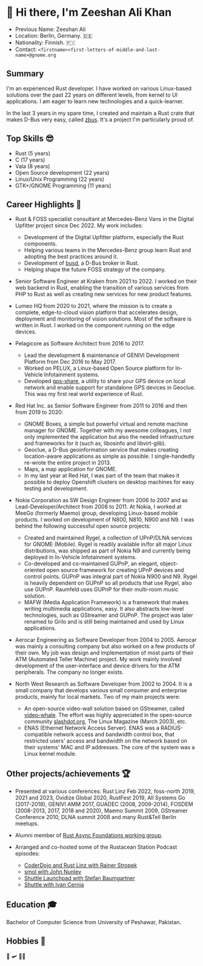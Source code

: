 # 👋 Hi there, I'm Zeeshan Ali Khan

* Previous Name: Zeeshan Ali
* Location: Berlin, Germany. 🇩🇪
* Nationality: Finnish. 🇫🇮
* Contact: `<firstname><first-letters-of-middle-and-last-name>@gnome.org`

## Summary

I'm an experienced Rust developer. I have worked on various Linux-based solutions over the past 22
years on different levels, from kernel to UI applications. I am eager to learn new technologies and 
a quick-learner.

In the last 3 years in my spare time, I created and maintain a Rust crate that makes D-Bus very
easy, called [zbus]. It's a project I'm particularly proud of. 

## Top Skills 😎

* Rust (5 years)
* C (17 years)
* Vala (8 years)
* Open Source development (22 years)
* Linux/Unix Programming (22 years)
* GTK+/GNOME Programming (11 years)

## Career Highlights 🚀

* Rust & FOSS specialist consultant at Mercedes-Benz Vans in the Digital Upfitter project since Dec 
  2022. My work includes:
  * Development of the Digital Upfitter platform, especially the Rust components.
  * Helping various teams in the Mercedes-Benz group learn Rust and adopting the best practices
    around it. 
  * Development of [busd], a D-Bus broker in Rust.
  * Helping shape the future FOSS strategy of the company.

* Senior Software Engineer at Kraken from 2021 to 2022. I worked on their web backend in Rust,
  enabling the transition of various services from PHP to Rust as well as creating new services for 
  new product features.

* Lumeo HQ from 2020 to 2021, where the mission is to create a complete, edge-to-cloud vision
  platform that accelerates design, deployment and monitoring of vision solutions. Most of the 
  software is written in Rust. I worked on the component running on the edge devices.

* Pelagicore as Software Architect from 2016 to 2017.
  * Lead the development & maintenance of GENIVI Development Platform from Dec 2016 to May 2017.
  * Worked on PELUX, a Linux-based Open Source platform for In-Vehicle Infotainment systems.
  * Developed [gps-share], a utility to share your GPS device on local network and enable support
    for standalone GPS devices in Geoclue. This was my first real world experience of Rust.

* Red Hat Inc. as Senior Software Engineer from 2011 to 2016 and then from 2019 to 2020:
  * GNOME Boxes, a simple but powerful virtual and remote machine manager for GNOME. Together with
    my awesome colleagues, I not only implemented the application but also the needed
    infrastructure and frameworks for it (such as, libosinfo and libvirt-glib).
  * Geoclue, a D-Bus geoinformation service that makes creating location-aware applications as
    simple as possible. I single-handedly re-wrote the entire project in 2013.
  * Maps, a map application for GNOME.
  * In my last year at Red Hat, I was part of the team that makes it possible to deploy Openshift
    clusters on desktop machines for easy testing and development.

* Nokia Corporation as SW Design Engineer from 2006 to 2007 and as Lead-Developer/Architect from
  2008 to 2011. At Nokia, I worked at MeeGo (formerly Maemo) group, developing Linux-based mobile
  products. I worked on development of N800, N810, N900 and N9. I was behind the following
  successful open source projects:
  * Created and maintained Rygel, a collection of UPnP/DLNA services for GNOME (Mobile). Rygel is
    readily available in/for all major Linux distributions, was shipped as part of Nokia N9 and
    currently being deployed in In-Vehicle Infotainment systems.
  * Co-developed and co-maintained GUPnP, an elegant, object-oriented open source framework for
    creating UPnP devices and control points. GUPnP was integral part of Nokia N900 and N9.
    Rygel is heavily dependent on GUPnP so all products that use Rygel, also use GUPnP. Raumfeld
    uses GUPnP for their multi-room music solution.
  * MAFW (Media Application Framework) is a framework that makes writing multimedia applications,
    easy. It also abstracts low-level technologies, such as GStreamer and GUPnP. The project was
    later renamed to Grilo and is still being maintained and used by Linux applications.

* Aerocar Engineering as Software Developer from 2004 to 2005. Aerocar was mainly a consulting
  company but also worked on a few products of their own. My job was design and implementation of
  most parts of their ATM (Automated Teller Machine) project. My work mainly involved development
  of the user-interface and device drivers for the ATM peripherals. The company no longer exists.

* North West Research as Software Developer from 2002 to 2004. It is a small company that develops
  various small consumer and enterprise products, mainly for local markets. Two of my main projects
  were:
  * An open-source video-wall solution based on GStreamer, called [video-whale]. The effort was
    highly appreciated in the open-source community [slashdot.org], The Linux Magazine (March 2003),
    etc.
  * ENAS (Ethernet Network Access Server). ENAS was a RADIUS-compatible network access and bandwidth
    control box, that restricted users' access and bandwidth on the network based on their systems'
    MAC and IP addresses. The core of the system was a Linux kernel module.

## Other projects/achievements 🏆

* Presented at various conferences: Rust Linz Feb 2022, foss-north 2019, 2021 and 2023,
  Oxidize Global 2020, RustFest 2019, All Systems Go (2017-2018), GENIVI AMM 2017,
  GUADEC (2008, 2009-2014), FOSDEM (2008-2013, 2017, 2018 and 2020), Maemo Summit 2009,
  GStreamer Conference 2010, DLNA summit 2008 and many Rust&Tell Berlin meetups.

* Alumni member of [Rust Async Foundations working group][rafwg].

* Arranged and co-hosted some of the Rustacean Station Podcast episodes:
  * [CoderDojo and Rust Linz with Rainer Stropek][rainer]
  * [smol with John Nunley][nunley]
  * [Shuttle Launchpad with Stefan Baumgartner][baumgartner]
  * [Shuttle with Ivan Cernja][cerna]

## Education 🎓

Bachelor of Computer Science from University of Peshawar, Pakistan.

## Hobbies 🎸

🚁 🛩 🖖🏼


[zbus]: https://github.com/dbus2/zbus/
[busd]: https://github.com/dbus2/busd
[gps-share]: https://github.com/zeenix/gps-share
[video-whale]: https://gstreamer.freedesktop.org/apps/videowhale.html
[slashdot.org]: https://hardware.slashdot.org/story/02/11/01/2324207/making-a-videowall
[rafwg]: https://www.rust-lang.org/governance/wgs/wg-async-foundations
[rainer]: https://rustacean-station.org/episode/rainer-stropek/
[nunley]: https://rustacean-station.org/episode/john-nunley/
[baumgartner]: https://rustacean-station.org/episode/stefan-baumgartner/
[cerna]: https://rustacean-station.org/episode/ivan-cernja/